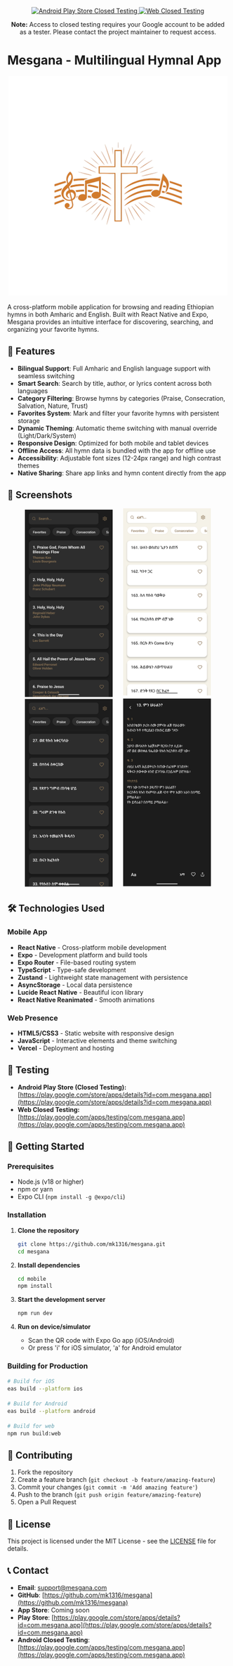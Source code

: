 <p align="center">
  <a href="https://play.google.com/store/apps/details?id=com.mesgana.app" target="_blank">
    <img src="https://img.shields.io/badge/Android%20Play%20Store-Closed%20Testing-orange?logo=google-play&logoColor=white&style=for-the-badge" alt="Android Play Store Closed Testing"/>
  </a>
  <a href="https://play.google.com/apps/testing/com.mesgana.app" target="_blank">
    <img src="https://img.shields.io/badge/Web%20Closed%20Testing-Click%20Here-blue?logo=google-chrome&logoColor=white&style=for-the-badge" alt="Web Closed Testing"/>
  </a>
</p>
<p align="center">
  <b>Note:</b> Access to closed testing requires your Google account to be added as a tester. Please contact the project maintainer to request access.
</p>

# Mesgana - Multilingual Hymnal App

<p align="center">
  <img src="img/adaptive-icon.png" width="500" alt="Mesgana Logo"/>
</p>

A cross-platform mobile application for browsing and reading Ethiopian hymns in both Amharic and English. Built with React Native and Expo, Mesgana provides an intuitive interface for discovering, searching, and organizing your favorite hymns.

## 🌟 Features

- **Bilingual Support**: Full Amharic and English language support with seamless switching
- **Smart Search**: Search by title, author, or lyrics content across both languages
- **Category Filtering**: Browse hymns by categories (Praise, Consecration, Salvation, Nature, Trust)
- **Favorites System**: Mark and filter your favorite hymns with persistent storage
- **Dynamic Theming**: Automatic theme switching with manual override (Light/Dark/System)
- **Responsive Design**: Optimized for both mobile and tablet devices
- **Offline Access**: All hymn data is bundled with the app for offline use
- **Accessibility**: Adjustable font sizes (12-24px range) and high contrast themes
- **Native Sharing**: Share app links and hymn content directly from the app

## 📱 Screenshots

<p align="center">
  <img src="img/en-home-dk.png" width="200" alt="English Home Screen (Dark Mode)" style="margin: 0 10px;"/>
  <img src="img/am-home.png" width="200" alt="Amharic Home Screen" style="margin: 0 10px;"/>
  <img src="img/am-home-dk.png" width="200" alt="Amharic Home Screen (Dark Mode)" style="margin: 0 10px;"/>
  <img src="img/am-hymn-dk.png" width="200" alt="Amharic Hymn View (Dark Mode)" style="margin: 0 10px;"/>
</p>

## 🛠️ Technologies Used

### Mobile App

- **React Native** - Cross-platform mobile development
- **Expo** - Development platform and build tools
- **Expo Router** - File-based routing system
- **TypeScript** - Type-safe development
- **Zustand** - Lightweight state management with persistence
- **AsyncStorage** - Local data persistence
- **Lucide React Native** - Beautiful icon library
- **React Native Reanimated** - Smooth animations

### Web Presence

- **HTML5/CSS3** - Static website with responsive design
- **JavaScript** - Interactive elements and theme switching
- **Vercel** - Deployment and hosting

## 🧪 Testing

- **Android Play Store (Closed Testing):** [https://play.google.com/store/apps/details?id=com.mesgana.app](https://play.google.com/store/apps/details?id=com.mesgana.app)
- **Web Closed Testing:** [https://play.google.com/apps/testing/com.mesgana.app](https://play.google.com/apps/testing/com.mesgana.app)

## 🚀 Getting Started

### Prerequisites

- Node.js (v18 or higher)
- npm or yarn
- Expo CLI (`npm install -g @expo/cli`)

### Installation

1. **Clone the repository**

   ```bash
   git clone https://github.com/mk1316/mesgana.git
   cd mesgana
   ```
2. **Install dependencies**

   ```bash
   cd mobile
   npm install
   ```
3. **Start the development server**

   ```bash
   npm run dev
   ```
4. **Run on device/simulator**

   - Scan the QR code with Expo Go app (iOS/Android)
   - Or press 'i' for iOS simulator, 'a' for Android emulator

### Building for Production

```bash
# Build for iOS
eas build --platform ios

# Build for Android
eas build --platform android

# Build for web
npm run build:web
```

## 🤝 Contributing

1. Fork the repository
2. Create a feature branch (`git checkout -b feature/amazing-feature`)
3. Commit your changes (`git commit -m 'Add amazing feature'`)
4. Push to the branch (`git push origin feature/amazing-feature`)
5. Open a Pull Request

## 📄 License

This project is licensed under the MIT License - see the [LICENSE](LICENSE) file for details.

## 📞 Contact

- **Email**: support@mesgana.com
- **GitHub**: [https://github.com/mk1316/mesgana](https://github.com/mk1316/mesgana)
- **App Store**: Coming soon
- **Play Store**: [https://play.google.com/store/apps/details?id=com.mesgana.app](https://play.google.com/store/apps/details?id=com.mesgana.app)
- **Android Closed Testing**: [https://play.google.com/apps/testing/com.mesgana.app](https://play.google.com/apps/testing/com.mesgana.app)
